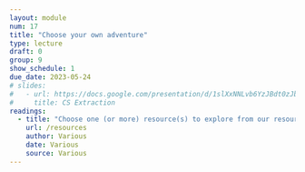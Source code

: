```yaml
---
layout: module
num: 17
title: "Choose your own adventure"
type: lecture
draft: 0
group: 9
show_schedule: 1
due_date: 2023-05-24
# slides:
#   - url: https://docs.google.com/presentation/d/1slXxNNLvb6YzJBdt0zJbp4M7Vv5-8A1Kz7bGSE686G8/edit?usp=sharing
#     title: CS Extraction
readings:
  - title: "Choose one (or more) resource(s) to explore from our resource page"
    url: /resources
    author: Various
    date: Various
    source: Various
---    
```

